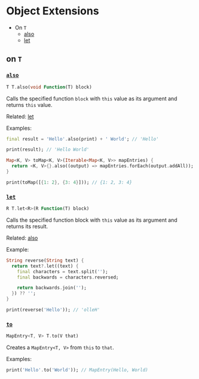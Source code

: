 # Object Extensions

- On `T`
  - [also](#also)
  - [let](#let)

## on `T`

### [`also`](https://kotlinlang.org/api/latest/jvm/stdlib/kotlin/also.html)

```Dart
T T.also(void Function(T) block)
```

Calls the specified function `block` with `this` value as its argument and returns `this` value. 

Related: [let](#let)

Examples:
```Dart
final result = 'Hello'.also(print) + ' World'; // 'Hello'

print(result); // 'Hello World'
```

```Dart
Map<K, V> toMap<K, V>(Iterable<Map<K, V>> mapEntries) {
  return <K, V>{}.also((output) => mapEntries.forEach(output.addAll));
}

print(toMap([{1: 2}, {3: 4}])); // {1: 2, 3: 4}
```

### [`let`](https://kotlinlang.org/api/latest/jvm/stdlib/kotlin/let.html)

```Dart
R T.let<R>(R Function(T) block)
```

Calls the specified function block with `this` value as its argument and returns its result.

Related: [also](#also)

Example:
```Dart
String reverse(String text) {
  return text?.let((text) {
    final characters = text.split('');
    final backwards = characters.reversed;

    return backwards.join('');
  }) ?? '';
}

print(reverse('Hello')); // 'olleH'
```

### [`to`](https://kotlinlang.org/api/latest/jvm/stdlib/kotlin/to.html)

```Dart
MapEntry<T, V> T.to(V that)
```

Creates a `MapEntry<T, V>` from `this` to `that`.

Examples:
```Dart
print('Hello'.to('World')); // MapEntry(Hello, World)
```